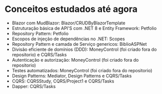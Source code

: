 # Conceitos estudados até agora

 - Blazor com MudBlazor: Blazor/CRUDByBlazorTemplate
 - Estruturação básica de API'S com .NET 8 e Entity Framework: Petfolio
 - Repository Pattern: Petfolio
 - Escopos de injeção de dependências no .NET: Scopes
 - Repository Pattern e camada de Serviço genericos: BiblioASPNet
 - Divisão eficiente de domínios (DDD): MoneyControl (foi criado fora do repositorio) e CQRS/Tasks
 - Autenticação e autorização: MoneyControl (foi criado fora do repositorio)
 - Testes automatizados: MoneyControl (foi criado fora do repositorio)
 - Design Patterns: Mediator, Design Patterns e CQRS/Tasks
 - CQRS: CQRSStudy, CQRS/Project1 e CQRS/Tasks
 - Dapper: CQRS/Tasks
